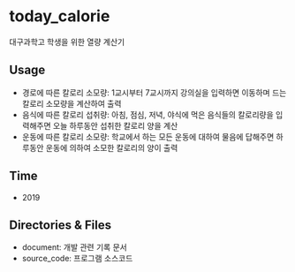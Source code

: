 # today_calorie
대구과학고 학생을 위한 열량 계산기

## Usage
* 경로에 따른 칼로리 소모량: 1교시부터 7교시까지 강의실을 입력하면 이동하며 드는 칼로리 소모량을 계산하여 출력
* 음식에 따른 칼로리 섭취량: 아침, 점심, 저녁, 야식에 먹은 음식들의 칼로리량을 입력해주면 오늘 하루동안 섭취한 칼로리 양을 계산
* 운동에 따른 칼로리 소모량: 학교에서 하는 모든 운동에 대하여 물음에 답해주면 하루동안 운동에 의하여 소모한 칼로리의 양이 출력

## Time
* 2019

## Directories & Files
* document: 개발 관련 기록 문서
* source_code: 프로그램 소스코드
